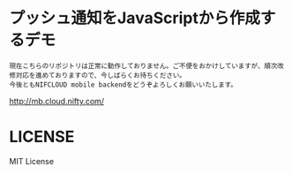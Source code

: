 # プッシュ通知をJavaScriptから作成するデモ

```
現在こちらのリポジトリは正常に動作しておりません。ご不便をおかけしていますが、順次改修対応を進めておりますので、今しばらくお待ちください。
今後ともNIFCLOUD mobile backendをどうぞよろしくお願いいたします。
```

http://mb.cloud.nifty.com/

# LICENSE

MIT License
